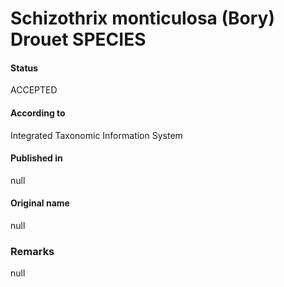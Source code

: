 # Schizothrix monticulosa (Bory) Drouet SPECIES

#### Status
ACCEPTED

#### According to
Integrated Taxonomic Information System

#### Published in
null

#### Original name
null

### Remarks
null